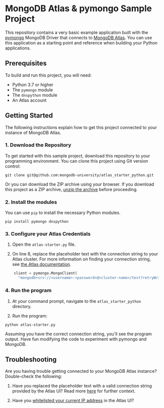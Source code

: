 # MongoDB Atlas & pymongo Sample Project

This repository contains a very basic example application 
built with the [pymongo](https://docs.mongodb.com/drivers/pymongo)
MongoDB Driver that connects to [MongoDB 
Atlas](https://www.mongodb.com/cloud/atlas). You can use this application
as a starting point and reference when building your Python applications.

## Prerequisites

To build and run this project, you will need:

- Python 3.7 or higher
- The `pymongo` module
- The `dnspython` module
- An Atlas account

## Getting Started

The following instructions explain how to get this project
connected to your instance of MongoDB Atlas.

### 1. Download the Repository

To get started with this sample project, download this repository to your
programming environment. You can clone this project using Git
version control:

```
git clone git@github.com:mongodb-university/atlas_starter_python.git
```

Or you can download the ZIP archive using your browser. If you download
this project as a ZIP archive, 
[unzip the archive](https://www.wikihow.com/Unzip-a-File) before proceeding.

### 2. Install the modules

You can use `pip` to install the necessary Python modules.

```
pip install pymongo dnspython
```

### 3. Configure your Atlas Credentials

1. Open the  `atlas-starter.py` file.

2. On line 8, replace the placeholder text with the connection string 
   to your Atlas cluster. For more information on finding your connection 
   string, see [the Atlas documentation](https://docs.atlas.mongodb.com/driver-connection/).

```python
    client = pymongo.MongoClient(
      "mongodb+srv://<username>:<password>@<cluster-name>/test?retryWrites=true&w=majority")
```

### 4. Run the program

1. At your command prompt, navigate to the `atlas_starter_python` directory.

2. Run the program:

```
python atlas-starter.py
```

Assuming you have the correct connection string, you'll see the program
output. Have fun modifying the code to experiment with pymongo and MongoDB.

## Troubleshooting

Are you having trouble getting connected to your MongoDB Atlas instance?
Double-check the following:

1. Have you replaced the placeholder text with a valid connection string
   provided by the Atlas UI? Read more [here](https://docs.atlas.mongodb.com/driver-connection/)
   for further context.

2. Have you [whitelisted your current IP address](https://docs.atlas.mongodb.com/security-whitelist/)
   in the Atlas UI?
